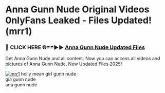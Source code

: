 # Anna Gunn Nude Original Videos 0nlyFans Leaked - Files Updated! (mrr1)

<h3>🔴 CLICK HERE 🌐==►► <a href="https://tinyurl.com/52m3yx9h" rel="nofollow">Anna Gunn Nude Updated Files</a></h3>

Get Anna Gunn Nude and all content. Now you can access all videos and pictures of Anna Gunn Nude. New Updated Files 2025!

[![mrr1](https://i.imgur.com/TnHtlc8.gif)](https://tinyurl.com/52m3yx9h)
holly mean girl gunn nude<br>
gia gunn nude<br>
ana gunn nude